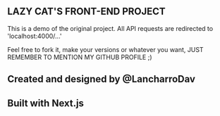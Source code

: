 ## LAZY CAT'S FRONT-END PROJECT

This is a demo of the original project.
All API requests are redirected to 'localhost:4000/...'

Feel free to fork it, make your versions or whatever you want, JUST REMEMBER TO MENTION MY GITHUB PROFILE ;)


## Created and designed by @LancharroDav
## Built with Next.js
